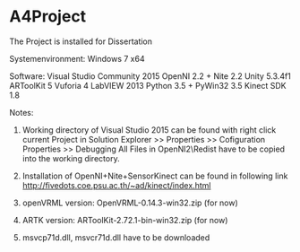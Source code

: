 # A4Project

The Project is installed for Dissertation

Systemenvironment: Windows 7 x64

Software:
Visual Studio Community 2015
OpenNI 2.2 + Nite 2.2
Unity 5.3.4f1
ARToolKit 5
Vuforia 4
LabVIEW 2013
Python 3.5 + PyWin32 3.5
Kinect SDK 1.8

Notes:

1. Working directory of Visual Studio 2015 can be found with
      right click current Project in Solution Explorer >> Properties >> Cofiguration Properties >> Debugging
    All Files in OpenNI2\Redist have to be copied into the working directory.
	
2. Installation of OpenNI+Nite+SensorKinect can be found in following link
	http://fivedots.coe.psu.ac.th/~ad/kinect/index.html
3. openVRML version: OpenVRML-0.14.3-win32.zip (for now)
4. ARTK version: ARToolKit-2.72.1-bin-win32.zip (for now)
5. msvcp71d.dll, msvcr71d.dll have to be downloaded

